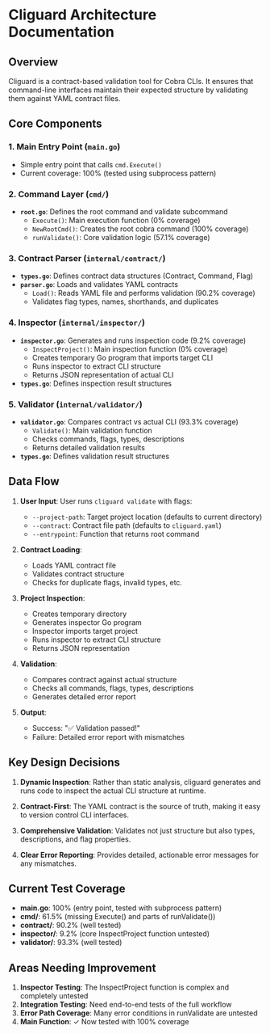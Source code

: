 # Cliguard Architecture Documentation

## Overview

Cliguard is a contract-based validation tool for Cobra CLIs. It ensures that command-line interfaces maintain their expected structure by validating them against YAML contract files.

## Core Components

### 1. Main Entry Point (`main.go`)
- Simple entry point that calls `cmd.Execute()`
- Current coverage: 100% (tested using subprocess pattern)

### 2. Command Layer (`cmd/`)
- **`root.go`**: Defines the root command and validate subcommand
  - `Execute()`: Main execution function (0% coverage)
  - `NewRootCmd()`: Creates the root cobra command (100% coverage)
  - `runValidate()`: Core validation logic (57.1% coverage)

### 3. Contract Parser (`internal/contract/`)
- **`types.go`**: Defines contract data structures (Contract, Command, Flag)
- **`parser.go`**: Loads and validates YAML contracts
  - `Load()`: Reads YAML file and performs validation (90.2% coverage)
  - Validates flag types, names, shorthands, and duplicates

### 4. Inspector (`internal/inspector/`)
- **`inspector.go`**: Generates and runs inspection code (9.2% coverage)
  - `InspectProject()`: Main inspection function (0% coverage)
  - Creates temporary Go program that imports target CLI
  - Runs inspector to extract CLI structure
  - Returns JSON representation of actual CLI
- **`types.go`**: Defines inspection result structures

### 5. Validator (`internal/validator/`)
- **`validator.go`**: Compares contract vs actual CLI (93.3% coverage)
  - `Validate()`: Main validation function
  - Checks commands, flags, types, descriptions
  - Returns detailed validation results
- **`types.go`**: Defines validation result structures

## Data Flow

1. **User Input**: User runs `cliguard validate` with flags:
   - `--project-path`: Target project location (defaults to current directory)
   - `--contract`: Contract file path (defaults to `cliguard.yaml`)
   - `--entrypoint`: Function that returns root command

2. **Contract Loading**: 
   - Loads YAML contract file
   - Validates contract structure
   - Checks for duplicate flags, invalid types, etc.

3. **Project Inspection**:
   - Creates temporary directory
   - Generates inspector Go program
   - Inspector imports target project
   - Runs inspector to extract CLI structure
   - Returns JSON representation

4. **Validation**:
   - Compares contract against actual structure
   - Checks all commands, flags, types, descriptions
   - Generates detailed error report

5. **Output**:
   - Success: "✅ Validation passed!"
   - Failure: Detailed error report with mismatches

## Key Design Decisions

1. **Dynamic Inspection**: Rather than static analysis, cliguard generates and runs code to inspect the actual CLI structure at runtime.

2. **Contract-First**: The YAML contract is the source of truth, making it easy to version control CLI interfaces.

3. **Comprehensive Validation**: Validates not just structure but also types, descriptions, and flag properties.

4. **Clear Error Reporting**: Provides detailed, actionable error messages for any mismatches.

## Current Test Coverage

- **main.go**: 100% (entry point, tested with subprocess pattern)
- **cmd/**: 61.5% (missing Execute() and parts of runValidate())
- **contract/**: 90.2% (well tested)
- **inspector/**: 9.2% (core InspectProject function untested)
- **validator/**: 93.3% (well tested)

## Areas Needing Improvement

1. **Inspector Testing**: The InspectProject function is complex and completely untested
2. **Integration Testing**: Need end-to-end tests of the full workflow
3. **Error Path Coverage**: Many error conditions in runValidate are untested
4. **Main Function**: ✓ Now tested with 100% coverage